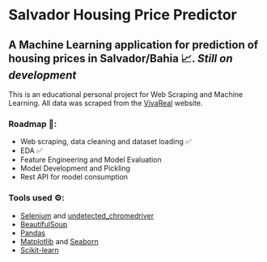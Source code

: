 # Salvador Housing Price Predictor

## A Machine Learning application for prediction of housing prices in Salvador/Bahia 📈. ***Still on development***

This is an educational personal project for Web Scraping and Machine Learning. All data was scraped from the [VivaReal](https://www.vivareal.com.br) website.

### Roadmap 🚧:

- Web scraping, data cleaning and dataset loading ✅
- EDA ✅
- Feature Engineering and Model Evaluation
- Model Development and Pickling
- Rest API for model consumption

### Tools used ⚙️:

- [Selenium](https://www.selenium.dev/) and [undetected_chromedriver](https://github.com/ultrafunkamsterdam/undetected-chromedriver)
- [BeautifulSoup](https://www.crummy.com/software/BeautifulSoup/)
- [Pandas](https://pandas.pydata.org/)
- [Matplotlib](https://matplotlib.org/) and [Seaborn](https://seaborn.pydata.org/)
- [Scikit-learn](https://scikit-learn.org/stable/)
